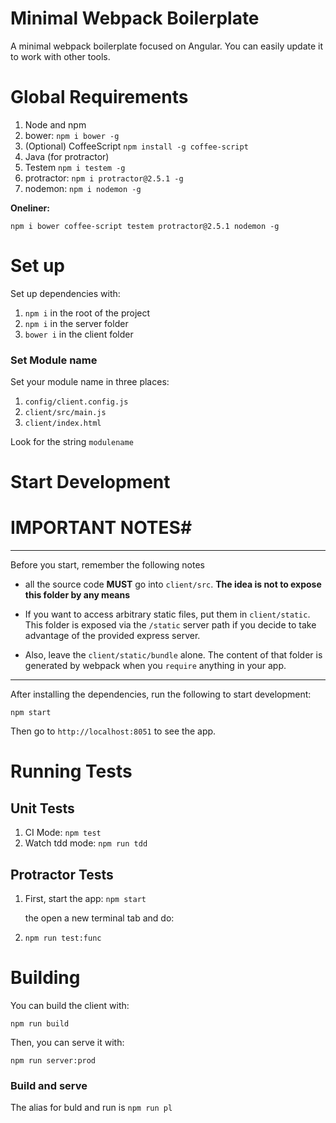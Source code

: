 # Minimal Webpack Boilerplate

A minimal webpack boilerplate focused on Angular. You can easily update it to work with other tools.

# Global Requirements

1. Node and npm
2. bower: `npm i bower -g`
3. (Optional) CoffeeScript `npm install -g coffee-script`
4. Java (for protractor)
5. Testem `npm i testem -g`
6. protractor: `npm i protractor@2.5.1 -g`
7. nodemon: `npm i nodemon -g`

**Oneliner:**

    npm i bower coffee-script testem protractor@2.5.1 nodemon -g

# Set up

Set up dependencies with:

1. `npm i` in the root of the project
2. `npm i` in the server folder
3. `bower i` in the client folder

### Set Module name

Set your module name in three places:

1. `config/client.config.js`
2. `client/src/main.js`
3. `client/index.html`

Look for the string `modulename`

# Start Development

# IMPORTANT NOTES#
****

Before you start, remember the following notes

- all the source code **MUST** go into `client/src`. **The idea is not to expose this folder by any means**

- If you want to access arbitrary static files, put them in `client/static`. This folder is exposed via the `/static` server path if you decide to take advantage of the provided express server.

- Also, leave the `client/static/bundle` alone. The content of that folder is generated by webpack when you `require` anything in your app.

****

After installing the dependencies, run the following to start development:

    npm start

Then go to `http://localhost:8051` to see the app.

# Running Tests

## Unit Tests

1. CI Mode: `npm test`
2. Watch tdd mode: `npm run tdd`


## Protractor Tests

1. First, start the app: `npm start`

	the open a new terminal tab and do:

2. `npm run test:func`

# Building

You can build the client with:

	npm run build

Then, you can serve it with:

	npm run server:prod

### Build and serve

The alias for buld and run is `npm run pl`
